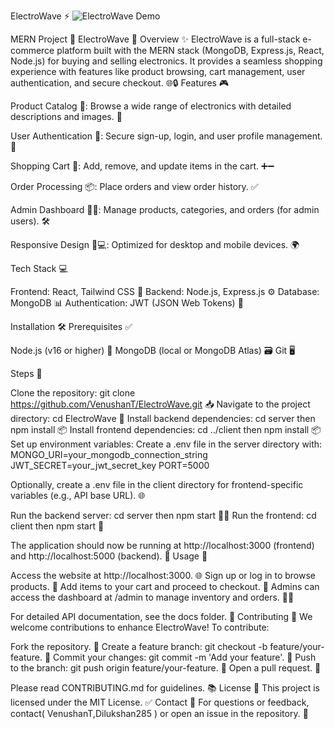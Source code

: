 ElectroWave ⚡
![ElectroWave Demo](assets/electrowave.gif)

MERN Project 🌟 ElectroWave 🚀
Overview ✨
ElectroWave is a full-stack e-commerce platform built with the MERN stack (MongoDB, Express.js, React, Node.js) for buying and selling electronics. It provides a seamless shopping experience with features like product browsing, cart management, user authentication, and secure checkout. 🌐🔒
Features 🎮

Product Catalog 🌟: Browse a wide range of electronics with detailed descriptions and images. 📸

User Authentication 🔐: Secure sign-up, login, and user profile management. 👤

Shopping Cart 🛒: Add, remove, and update items in the cart. ➕➖

Order Processing 📦: Place orders and view order history. ✅

Admin Dashboard 👨‍💻: Manage products, categories, and orders (for admin users). 🛠️

Responsive Design 📱💻: Optimized for desktop and mobile devices. 🌍

Tech Stack 💻

Frontend: React, Tailwind CSS 🎨
Backend: Node.js, Express.js ⚙️
Database: MongoDB 📊
Authentication: JWT (JSON Web Tokens) 🔑

Installation 🛠️
Prerequisites ✅

Node.js (v16 or higher) 🌱
MongoDB (local or MongoDB Atlas) 🗃️
Git 🖥️

Steps 🚀

Clone the repository: git clone https://github.com/VenushanT/ElectroWave.git 📥
Navigate to the project directory: cd ElectroWave 📂
Install backend dependencies: cd server then npm install 📦
Install frontend dependencies: cd ../client then npm install 📦
Set up environment variables:
Create a .env file in the server directory with:
MONGO_URI=your_mongodb_connection_string
JWT_SECRET=your_jwt_secret_key
PORT=5000


Optionally, create a .env file in the client directory for frontend-specific variables (e.g., API base URL). 🌐



Run the backend server: cd server then npm start 🏃‍♂️
Run the frontend: cd client then npm start 🌟

The application should now be running at http://localhost:3000 (frontend) and http://localhost:5000 (backend). 🎉
Usage 🎯

Access the website at http://localhost:3000. 🌐
Sign up or log in to browse products. 👤
Add items to your cart and proceed to checkout. 🛒
Admins can access the dashboard at /admin to manage inventory and orders. 👨‍💻

For detailed API documentation, see the docs folder. 📖
Contributing 🤝
We welcome contributions to enhance ElectroWave! To contribute:

Fork the repository. 🍴
Create a feature branch: git checkout -b feature/your-feature. 🌿
Commit your changes: git commit -m 'Add your feature'. 💾
Push to the branch: git push origin feature/your-feature. 🚀
Open a pull request. 📩

Please read CONTRIBUTING.md for guidelines. 📚
License 🎫
This project is licensed under the MIT License. ✅
Contact 📧
For questions or feedback, contact( VenushanT,Dilukshan285 ) or open an issue in the repository. 💬
